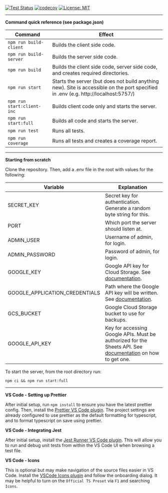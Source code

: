 [![Test Status](https://github.com/nkprasad12/dnd/actions/workflows/ci-workflow.yaml/badge.svg)](https://github.com/nkprasad12/dnd/actions)
[![codecov](https://codecov.io/gh/nkprasad12/dnd/branch/main/graph/badge.svg?token=S5UQEM5QI1)](https://codecov.io/gh/nkprasad12/dnd)
[![License: MIT](https://img.shields.io/badge/License-MIT-yellow.svg)](https://opensource.org/licenses/MIT)

***

**Command quick reference (see package.json)**

Command | Effect
------- | ------
`npm run build-client ` | Builds the client side code.
`npm run build-server` | Builds the server side code.
`npm run build` | Builds the client side code, server side code, and creates required directories.
`npm run start` | Starts the server (but does not build anything new). Site is accessible on the port specified in .env (e.g. http://localhost:5757/)
`npm run start:client-inc` | Builds client code only and starts the server.
`npm run start:full` | Builds all code and starts the server.
`npm run test` | Runs all tests.
`npm run coverage` | Runs all tests and creates a coverage report.

***

**Starting from scratch**

Clone the repository. Then, add a .env file in the root with values for the following:

Variable | Explanation
-------- | -----------
SECRET_KEY | Secret key for authentication. Generate a random byte string for this.
PORT | Which port the server should listen at.
ADMIN_USER | Username of admin, for login.
ADMIN_PASSWORD | Password of admin, for login.
GOOGLE_KEY | Google API key for Cloud Storage. See [documentation](https://cloud.google.com/docs/authentication/production#passing_variable).
GOOGLE_APPLICATION_CREDENTIALS | Path where the Google API key will be written. See [documentation](https://cloud.google.com/docs/authentication/production#passing_variable).
GCS_BUCKET | Google Cloud Storage bucket to use for backups.
GOOGLE_API_KEY | Key for accessing Google APIs. Must be authorized for the Sheets API. See [documentation](https://developers.google.com/sheets/api/guides/authorizing#APIKey) on how to get one.

To start the server, from the root directory run:

`npm ci && npm run start:full`

***

**VS Code - Setting up Prettier**

After initial setup, run `npm install` to ensure you have the latest prettier config. Then, install the 
[Prettier VS Code plugin](https://marketplace.visualstudio.com/items?itemName=esbenp.prettier-vscode). 
The project settings are already configured to use prettier as the default formatting for typescript,
and to format typescript on save using prettier. 

**VS Code - Integrating Jest**

After initial setup, install the [Jest Runner VS Code plugin](https://marketplace.visualstudio.com/items?itemName=firsttris.vscode-jest-runner).
This will allow you to run and debug unit tests from within the VS Code UI when browsing a test file.

**VS Code - Icons**

This is optional but may make navigation of the source files easier in VS Code. Install the [VSCode Icons plugin](https://marketplace.visualstudio.com/items?itemName=vscode-icons-team.vscode-icons) and follow the onboarding dialog. It may be helpful to turn on the `Official TS Preset` via `F1` and searching `Icons`.